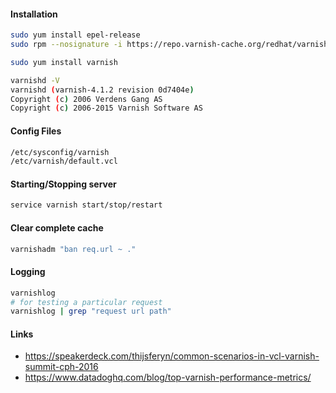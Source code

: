 #### Installation
```sh
sudo yum install epel-release
sudo rpm --nosignature -i https://repo.varnish-cache.org/redhat/varnish-4.1.el6.rpm

sudo yum install varnish

varnishd -V
varnishd (varnish-4.1.2 revision 0d7404e)
Copyright (c) 2006 Verdens Gang AS
Copyright (c) 2006-2015 Varnish Software AS
```

#### Config Files
```sh
/etc/sysconfig/varnish
/etc/varnish/default.vcl
```

#### Starting/Stopping server
```sh
service varnish start/stop/restart
```

#### Clear complete cache
```sh
varnishadm "ban req.url ~ ."
```

#### Logging
```sh
varnishlog
# for testing a particular request
varnishlog | grep "request url path"
```

#### Links
* https://speakerdeck.com/thijsferyn/common-scenarios-in-vcl-varnish-summit-cph-2016
* https://www.datadoghq.com/blog/top-varnish-performance-metrics/
